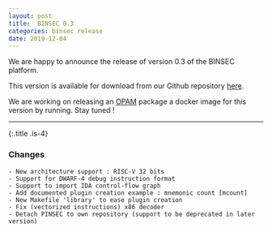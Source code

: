 ```yaml
---
layout: post
title:  BINSEC 0.3
categories: binsec release
date: 2019-12-04
---
```


We are happy to announce the release of version 0.3 of the BINSEC platform.

This version is available for download from our Github repository [here][git].

We are working on releasing an [OPAM][opam] package a docker image for this
version by running. Stay tuned !


---

{:.title .is-4}
### Changes 

```text
- New architecture support : RISC-V 32 bits
- Support for DWARF-4 debug instruction format
- Support to import IDA control-flow graph
- Add documented plugin creation example : mnemonic count [mcount]
- New Makefile 'library' to ease plugin creation
- Fix (vectorized instructions) x86 decoder
- Detach PINSEC to own repository (support to be deprecated in later version)  
```

[git]: https://github.com/binsec/binsec
[opam]: https://opam.ocaml.org/
